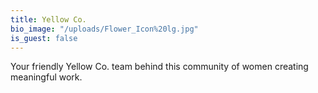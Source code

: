 ```yaml
---
title: Yellow Co.
bio_image: "/uploads/Flower_Icon%20lg.jpg"
is_guest: false
---
```


Your friendly Yellow Co. team behind this community of women creating meaningful work. 